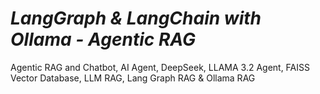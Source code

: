 # *LangGraph & LangChain with Ollama - Agentic RAG*

Agentic RAG and Chatbot, AI Agent, DeepSeek, LLAMA 3.2 Agent, FAISS Vector Database, LLM RAG, Lang Graph RAG &amp; Ollama RAG
